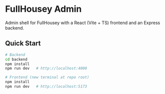 # FullHousey Admin

Admin shell for FullHousey with a React (Vite + TS) frontend and an Express backend.

## Quick Start

```bash
# Backend
cd backend
npm install
npm run dev   # http://localhost:4000

# Frontend (new terminal at repo root)
npm install
npm run dev   # http://localhost:5173
